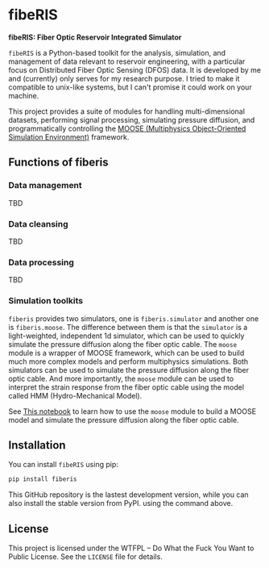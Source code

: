 # fibeRIS

**fibeRIS: Fiber Optic Reservoir Integrated Simulator**

`fibeRIS` is a Python-based toolkit for the analysis, simulation, and management of data relevant to reservoir engineering, with a particular focus on Distributed Fiber Optic Sensing (DFOS) data. It is developed by me and (currently) only serves for my research purpose.
I tried to make it compatible to unix-like systems, but I can't promise it could work on your machine.

This project provides a suite of modules for handling multi-dimensional datasets, performing signal processing, simulating pressure diffusion, and programmatically controlling the [MOOSE (Multiphysics Object-Oriented Simulation Environment)](https://mooseframework.inl.gov/) framework.

## Functions of fiberis

### Data management
TBD
### Data cleansing
TBD
### Data processing
TBD

### Simulation toolkits

`fiberis` provides two simulators, one is `fiberis.simulator` and another one is `fiberis.moose`. The difference between them is that the `simulator` is a light-weighted, independent 1d simulator, which can be used to quickly simulate the pressure diffusion along the fiber optic cable. 
The `moose` module is a wrapper of MOOSE framework, which can be used to build much more complex models and perform multiphysics simulations. Both simulators can be used to simulate the pressure diffusion along the fiber optic cable. And more importantly, the `moose` module can be used to interpret the strain response from the fiber optic cable using 
the model called HMM (Hydro-Mechanical Model).

See [This notebook](examples/scripts/simulator/moose_simulator.ipynb) to learn how to use the `moose` module to build a MOOSE model and simulate the pressure diffusion along the fiber optic cable.

## Installation

You can install `fibeRIS` using pip:

```bash
pip install fiberis
```

This GitHub repository is the lastest development version, while you can also install the stable version from PyPI. using the command above.

## License

This project is licensed under the WTFPL – Do What the Fuck You Want to Public License. See the `LICENSE` file for details.